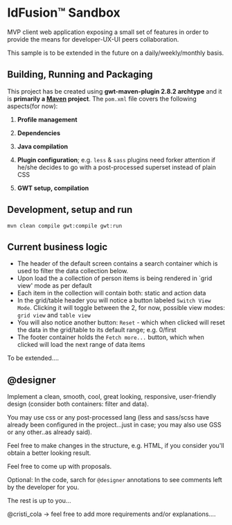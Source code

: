 IdFusion™ Sandbox
=================
MVP client web application exposing a small set of features in order to provide the means for developer-UX-UI peers collaboration.

This sample is to be extended in the future on a daily/weekly/monthly basis.

Building, Running and Packaging
-------------------------------
This project has be created using **gwt-maven-plugin 2.8.2 archtype** and it is **primarily a [Maven](https://maven.apache.org/) project**. 
The `pom.xml` file covers the following aspects(for now):

1. **Profile management**

2. **Dependencies**

3. **Java compilation**

4. **Plugin configuration**; e.g. `less` & `sass` plugins need forker attention if he/she decides to go with a post-processed superset instead of plain CSS

5. **GWT setup, compilation**


Development, setup and run
-----------------------------------
`mvn clean compile gwt:compile gwt:run`


Current business logic
----------------------
 - The header of the default screen contains a search container which is used to filter the data collection below.
 - Upon load the a collection of person items is being rendered in `grid view' mode as per default
 - Each item in the collection will contain both: static and action data
 - In the grid/table header you will notice a button labeled `Switch View Mode`. Clicking it will toggle between the 2, for now, possible view modes: `grid view` and `table view`
 - You will also notice another button: `Reset` - which when clicked will reset the data in the grid/table to its default range; e.g. 0/first
 - The footer container holds the `Fetch more...` button, which when clicked will load the next range of data items

To be extended....

@designer
---------
Implement a clean, smooth, cool, great looking, responsive, user-friendly design (consider both containers: filter and data). 

You may use css or any post-processed lang (less and sass/scss have already been configured in the project...just in case; you may also use GSS or any other..as already said). 

Feel free to make changes in the structure, e.g. HTML, if you consider you'll obtain a better looking result.

Feel free to come up with proposals.

Optional: In the code, sarch for `@designer` annotations to see comments left by the developer for you.

The rest is up to you...


@cristi_cola -> feel free to add more requirements and/or explanations....
